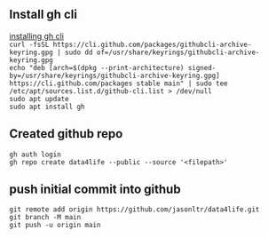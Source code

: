 ## Install gh cli ##  
[installing gh cli](https://github.com/cli/cli/blob/trunk/docs/install_linux.md)  
`curl -fsSL https://cli.github.com/packages/githubcli-archive-keyring.gpg | sudo dd of=/usr/share/keyrings/githubcli-archive-keyring.gpg`  
`echo "deb [arch=$(dpkg --print-architecture) signed-by=/usr/share/keyrings/githubcli-archive-keyring.gpg] https://cli.github.com/packages stable main" | sudo tee /etc/apt/sources.list.d/github-cli.list > /dev/null`  
`sudo apt update`  
`sudo apt install gh`  

## Created github repo ##  
`gh auth login`  
`gh repo create data4life --public --source '<filepath>'`  

## push initial commit into github ##  
`git remote add origin https://github.com/jasonltr/data4life.git`  
`git branch -M main`  
`git push -u origin main`  



